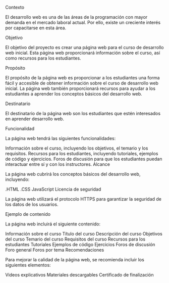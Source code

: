 Contexto

El desarrollo web es una de las áreas de la programación con mayor demanda en el mercado laboral actual. Por ello, existe un creciente interés por capacitarse en esta área.

Objetivo

El objetivo del proyecto es crear una página web para el curso de desarrollo web inicial. Esta página web proporcionará información sobre el curso, así como recursos para los estudiantes.

Propósito

El propósito de la página web es proporcionar a los estudiantes una forma fácil y accesible de obtener información sobre el curso de desarrollo web inicial. La página web también proporcionará recursos para ayudar a los estudiantes a aprender los conceptos básicos del desarrollo web.

Destinatario

El destinatario de la página web son los estudiantes que estén interesados en aprender desarrollo web.

Funcionalidad

La página web tendrá las siguientes funcionalidades:

Información sobre el curso, incluyendo los objetivos, el temario y los requisitos.
Recursos para los estudiantes, incluyendo tutoriales, ejemplos de código y ejercicios.
Foros de discusión para que los estudiantes puedan interactuar entre sí y con los instructores.
Alcance

La página web cubrirá los conceptos básicos del desarrollo web, incluyendo:

.HTML
.CSS
JavaScript
Licencia de seguridad

La página web utilizará el protocolo HTTPS para garantizar la seguridad de los datos de los usuarios.

Ejemplo de contenido

La página web incluirá el siguiente contenido:

Información sobre el curso
Título del curso
Descripción del curso
Objetivos del curso
Temario del curso
Requisitos del curso
Recursos para los estudiantes
Tutoriales
Ejemplos de código
Ejercicios
Foros de discusión
Foro general
Foros por tema
Recomendaciones

Para mejorar la calidad de la página web, se recomienda incluir los siguientes elementos:

Videos explicativos
Materiales descargables
Certificado de finalización
